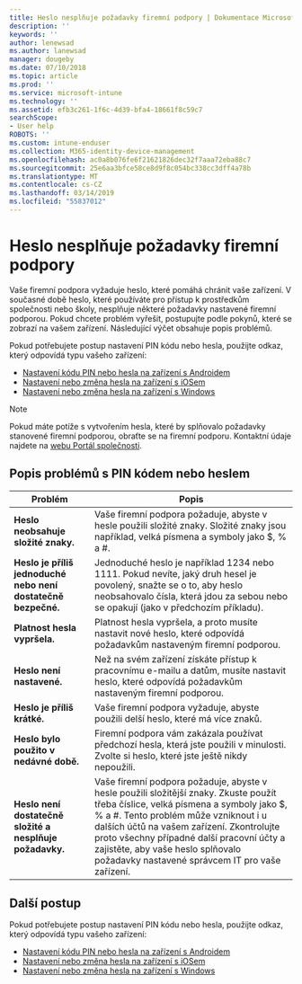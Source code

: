 ```yaml
---
title: Heslo nesplňuje požadavky firemní podpory | Dokumentace Microsoftu
description: ''
keywords: ''
author: lenewsad
ms.author: lanewsad
manager: dougeby
ms.date: 07/10/2018
ms.topic: article
ms.prod: ''
ms.service: microsoft-intune
ms.technology: ''
ms.assetid: efb3c261-1f6c-4d39-bfa4-18661f8c59c7
searchScope:
- User help
ROBOTS: ''
ms.custom: intune-enduser
ms.collection: M365-identity-device-management
ms.openlocfilehash: ac0a8b076fe6f21621826dec32f7aaa72eba88c7
ms.sourcegitcommit: 25e6aa3bfce58ce8d9f8c054bc338cc3dff4a78b
ms.translationtype: MT
ms.contentlocale: cs-CZ
ms.lasthandoff: 03/14/2019
ms.locfileid: "55837012"
---
```

# <a name="your-password-does-not-meet-your-company-supports-requirements"></a>Heslo nesplňuje požadavky firemní podpory

Vaše firemní podpora vyžaduje heslo, které pomáhá chránit vaše zařízení. V současné době heslo, které používáte pro přístup k prostředkům společnosti nebo školy, nesplňuje některé požadavky nastavené firemní podporou. Pokud chcete problém vyřešit, postupujte podle pokynů, které se zobrazí na vašem zařízení. Následující výčet obsahuje popis problémů.

Pokud potřebujete postup nastavení PIN kódu nebo hesla, použijte odkaz, který odpovídá typu vašeho zařízení:

- [Nastavení kódu PIN nebo hesla na zařízení s Androidem](set-your-pin-or-password-android.md)
- [Nastavení nebo změna hesla na zařízení s iOSem](set-or-change-your-passcode-ios.md)
- [Nastavení nebo změna hesla na zařízení s Windows](set-or-change-your-password-windows.md)

> [!NOTE]
> Pokud máte potíže s vytvořením hesla, které by splňovalo požadavky stanovené firemní podporou, obraťte se na firemní podporu. Kontaktní údaje najdete na [webu Portál společnosti](https://go.microsoft.com/fwlink/?linkid=2010980).

## <a name="pin-or-password-issue-descriptions"></a>Popis problémů s PIN kódem nebo heslem

| **Problém** | **Popis** |
|-----------------------------------------------------|------------------------------------------------------------------------------------------------------------------------------------------------------------------------------------------------------------------------------------------------------------------------------------------------------------------------------------------------------------|
| **Heslo neobsahuje složité znaky.** | Vaše firemní podpora požaduje, abyste v hesle použili složité znaky. Složité znaky jsou například, velká písmena a symboly jako $, % a #. |
| **Heslo je příliš jednoduché nebo není dostatečně bezpečné.** | Jednoduché heslo je například 1234 nebo 1111. Pokud nevíte, jaký druh hesel je povolený, snažte se o to, aby heslo neobsahovalo čísla, která jdou za sebou nebo se opakují (jako v předchozím příkladu). |
| **Platnost hesla vypršela.** | Platnost hesla vypršela, a proto musíte nastavit nové heslo, které odpovídá požadavkům nastaveným firemní podporou. |
| **Heslo není nastavené.** | Než na svém zařízení získáte přístup k pracovnímu e-mailu a datům, musíte nastavit heslo, které odpovídá požadavkům nastaveným firemní podporou. |
| **Heslo je příliš krátké.** | Vaše firemní podpora vyžaduje, abyste použili delší heslo, které má více znaků. |
| **Heslo bylo použito v nedávné době.** | Firemní podpora vám zakázala používat předchozí hesla, která jste použili v minulosti. Zvolte si heslo, které jste ještě nikdy nepoužili. |
| **Heslo není dostatečně složité a nesplňuje požadavky.** | Vaše firemní podpora požaduje, abyste v hesle použili složitější znaky. Zkuste použít třeba číslice, velká písmena a symboly jako $, % a #. Tento problém může vzniknout i u dalších účtů na vašem zařízení. Zkontrolujte proto všechny případné další pracovní účty a zajistěte, aby vaše heslo splňovalo požadavky nastavené správcem IT pro vaše zařízení. |

## <a name="next-steps"></a>Další postup

Pokud potřebujete postup nastavení PIN kódu nebo hesla, použijte odkaz, který odpovídá typu vašeho zařízení:

- [Nastavení kódu PIN nebo hesla na zařízení s Androidem](set-your-pin-or-password-android.md)
- [Nastavení nebo změna hesla na zařízení s iOSem](set-or-change-your-passcode-ios.md)
- [Nastavení nebo změna hesla na zařízení s Windows](set-or-change-your-password-windows.md)

